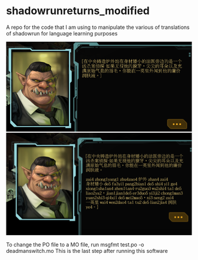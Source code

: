 # shadowrunreturns_modified
A repo for the code that I am using to manipulate the various of translations of shadowrun for language learning purposes

![without pinyin picture](img/without_pinyin.png "Without pinyin")
![with pinyin picture](img/with_pinyin.png "With pinyin")

To change the PO file to a MO file, run msgfmt test.po -o deadmanswitch.mo
This is the last step after running this software
